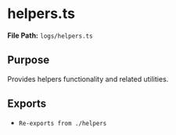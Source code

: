 # helpers.ts

**File Path:** `logs/helpers.ts`

## Purpose

Provides helpers functionality and related utilities.

## Exports

- `Re-exports from ./helpers`
